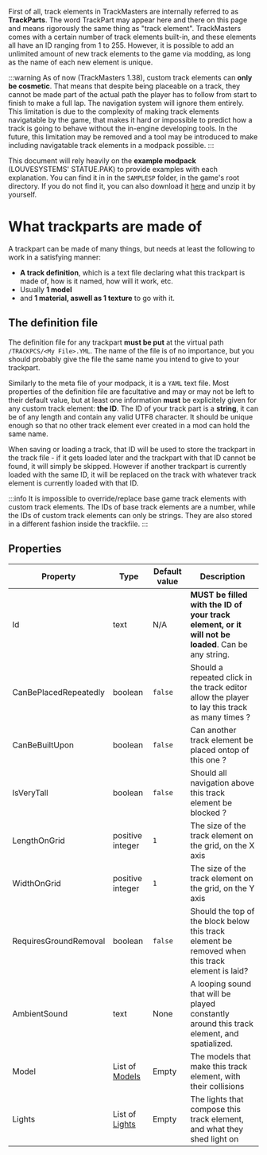<!-- TITLE:Create track elements -->

First of all, track elements in TrackMasters are internally referred to as **TrackParts**. The word TrackPart may appear here and there on this page and means rigorously the same thing as "track element".
TrackMasters comes with a certain number of track elements built-in, and these elements all have an ID ranging from 1 to 255. However, it is possible to add an unlimited amount of new track elements to the game via modding, as long as the name of each new element is unique.

:::warning
As of now (TrackMasters 1.38), custom track elements can **only be cosmetic**. 
That means that despite being placeable on a track, they cannot be made part of the actual path the player has to follow from start to finish to make a full lap. The navigation system will ignore them entirely.
This limitation is due to the complexity of making track elements navigatable by the game, that makes it hard or impossible to predict how a track is going to behave without the in-engine developing tools.
In the future, this limitation may be removed and a tool may be introduced to make including navigatable track elements in a modpack possible.
:::

This document will rely heavily on the **example modpack** (LOUVESYSTEMS' STATUE.PAK) to provide examples with each explanation. 
You can find it in in the `SAMPLESP` folder, in the game's root directory. If you do not find it, you can also download it [here](/_contents/modpacks/LOUVESYSTEMS'%20STATUE.PAK) and unzip it by yourself.

# What trackparts are made of
A trackpart can be made of many things, but needs at least the following to work in a satisfying manner:
* **A track definition**, which is a text file declaring what this trackpart is made of, how is it named, how will it work, etc.
* Usually **1 model** 
* and **1 material, aswell as 1 texture** to go with it.

## The definition file
The definition file for any trackpart **must be put** at the virtual path `/TRACKPCS/<My File>.YML`. The name of the file is of no importance, but you should probably give the file the same name you intend to give to your trackpart.

Similarly to the meta file of your modpack, it is a `YAML` text file. 
Most properties of the definition file are facultative and may or may not be left to their default value, but at least one information **must** be explicitely given for any custom track element: **the ID**.
The ID of your track part is a **string**, it can be of any length and contain any valid UTF8 character. It should be unique enough so that no other track element ever created in a mod can hold the same name.

When saving or loading a track, that ID will be used to store the trackpart in the track file - if it gets loaded later and the trackpart with that ID cannot be found, it will simply be skipped. However if another trackpart is currently loaded with the same ID, it will be replaced on the track with whatever track element is currently loaded with that ID.

:::info
It is impossible to override/replace base game track elements with custom track elements. The IDs of base track elements are a number, while the IDs of custom track elements can only be strings. They are also stored in a different fashion inside the trackfile.
:::

## Properties
| Property | Type |  Default value | Description |
| -------- | -------- | -------- | -------- |
| Id   | text  | N/A     | **MUST be filled with the ID of your track element, or it will not be loaded**. Can be any string.  |
| CanBePlacedRepeatedly |  boolean | `false` | Should a repeated click in the track editor allow the player to lay this track as many times ?|
| CanBeBuiltUpon  |   boolean |`false`  | Can another track element be placed ontop of this one ? |
| IsVeryTall  |  boolean  |  `false`   | Should all navigation above this track element be blocked ? |
| LengthOnGrid  | positive integer | `1`   | The size of the track element on the grid, on the X axis |
| WidthOnGrid  |  positive integer  |  `1`    |  The size of the track element on the grid, on the Y axis |
| RequiresGroundRemoval  |  boolean  | `false`   |  Should the top of the block below this track element be removed when this track element is laid?  |
| AmbientSound  |  text  | None | A looping sound that will be played constantly around this track element, and spatialized.  |
| Model  |  List of [Models]()  |  Empty  | The models that make this track element, with their collisions |
| Lights  |   List of [Lights]() |  Empty  | The lights that compose this track element, and what they shed light on |
